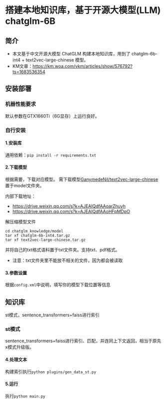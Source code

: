 # 搭建本地知识库，基于开源大模型(LLM) chatglm-6B

## 简介
- 本文基于中文开源大模型 ChatGLM 构建本地知识库，用到了 chatglm-6b-int4 + text2vec-large-chinese 模型。
- KM文章：https://km.woa.com/vkm/articles/show/576792?ts=1683536354

## 安装部署
### 机器性能要求
默认参数在GTX1660Ti（6G显存）上运行良好。

### 自行安装
#### 1.安装库
通用依赖：```pip install -r requirements.txt```

#### 2.下载模型
根据需要，下载对应模型。
需下载模型[GanymedeNil/text2vec-large-chinese](https://huggingface.co/GanymedeNil/text2vec-large-chinese)置于model文件夹。

内部下载地址：
- https://drive.weixin.qq.com/s?k=AJEAIQdfAAoarZhuyh
- https://drive.weixin.qq.com/s?k=AJEAIQdfAAoHFpMDpO

解压缩模型文件
```
cd chatglm_knowledge/model
tar xf chatglm-6b-int4.tar.gz
tar xf text2vec-large-chinese.tar.gz
```

并将自己的txt格式语料置于txt文件夹。支持txt、pdf格式。
- 注意：txt文件夹里不能放不相关的文件，因为都会被读取

#### 3.参数设置
根据`config.xml`中说明，填写你的模型下载位置等信息

## 知识库
st模式，sentence_transformers+faiss进行索引

### st模式
sentence_transformers+faiss进行索引、匹配，并连同上下文返回，相当于原先x模式升级版。

#### 4.处理文本
构建索引执行```python plugins/gen_data_st.py```

#### 5.运行
执行```python main.py```

